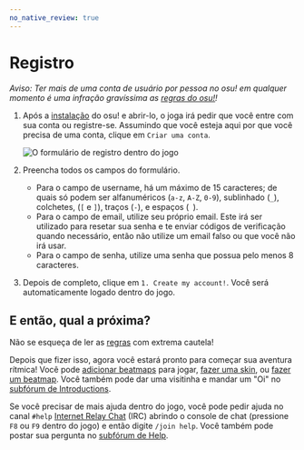 ```yaml
---
no_native_review: true
---
```


# Registro

*Aviso: Ter mais de uma conta de usuário por pessoa no osu! em qualquer momento é uma infração gravíssima as [regras do osu!](/wiki/Rules)!*

1. Após a [instalação](/wiki/Installation) do osu! e abrir-lo, o joga irá pedir que você entre com sua conta ou registre-se. Assumindo que você esteja aqui por que você precisa de uma conta, clique em `Criar uma conta`.

   ![O formulário de registro dentro do jogo](img/ingame-registration.jpg "O formulário")

2. Preencha todos os campos do formulário.
   - Para o campo de username, há um máximo de 15 caracteres; de quais só podem ser alfanuméricos (`a-z`, `A-Z`, `0-9`), sublinhado (`_`), colchetes, (`[` e `]`), traços (`-`), e espaços (` `).
   - Para o campo de email, utilize seu próprio email. Este irá ser utilizado para resetar sua senha e te enviar códigos de verificação quando necessário, então não utilize um email falso ou que você não irá usar.
   - Para o campo de senha, utilize uma senha que possua pelo menos 8 caracteres.

3. Depois de completo, clique em `1. Create my account!`. Você será automaticamente logado dentro do jogo.

## E então, qual a próxima?

Não se esqueça de ler as [regras](/wiki/Rules) com extrema cautela!

Depois que fizer isso, agora você estará pronto para começar sua aventura rítmica! Você pode [adicionar beatmaps](/wiki/Installation#adding-beatmapsets) para jogar, [fazer uma skin](/wiki/Skinning), ou [fazer um beatmap](/wiki/Beatmapping). Você também pode dar uma visitinha e mandar um "Oi" no [subfórum de Introductions](https://osu.ppy.sh/community/forums/8).

Se você precisar de mais ajuda dentro do jogo, você pode pedir ajuda no canal `#help` [Internet Relay Chat](/wiki/Internet_Relay_Chat) (IRC) abrindo o console de chat (pressione `F8` ou `F9` dentro do jogo) e então digite `/join help`. Você também pode postar sua pergunta no [subfórum de Help](https://osu.ppy.sh/community/forums/5).
